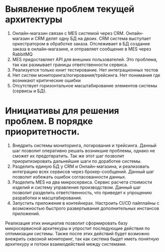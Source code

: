 # Выявление проблем текущей архитектуры
1) Онлайн-магазин связан с MES системой через CRM. Онлайн-магазин и CRM делят одну БД на двоих. CRM система выступает оркестратором в обработке заказа. Отслеживает в БД создание заказа в онлайн-магазине, и отправляет сообщение в MES через RabbitMQ
2) MES предоставляет API для внешних пользователей. Это проблема, так как размывает границы ответственности сервиса.
3) Реализуется только юнит тестирование. Нет интеграционных тестов
4) Нет систем мониторинга/логирования/трейсинга. Нет понимания где возникают критические ошибки
5) Отсутствует горизонтальное масштабирование элементов системы (сервисы и БД).

# Инициативы для решения проблем. В порядке приоритетности.
1) Внедрить системы мониторинга, логирования и трейсинга. Данный шаг позволит оперативно решать возникшие проблемы, однако не сможет их предотвратить. Так же этот шаг позволит приоритизировать дальнейшие шаги по доработке системы.
2) Разделить единую БД у CRM и Онлайн-магазина, и реализовать интеграцию всех сервисов через брокер-сообщений. Данный шаг позволит избежать ошибок согласованности данных.
4) Разделить MES на два микросервиса. Сервис расчета стоимости изделий и систему управления производством. Данный шаг позволит разделить ответственность, что приведет к упрощению разработки и масштабирования.
5) Запустить приложения в контейнерах. Настроить CI/CD пайплайны с возможностью быстрого развертывания дополнительных инстансов приложений.


Реализация этих инициатив позволит сформировать базу микросервисной архитекуры и упростит последующие действия по оптимизации системы. Также после этих действий будет возможно внежрить сквозной мониторинг, так как система быдет иметь понятную архитекуру и потоки взаимодействий между системами.